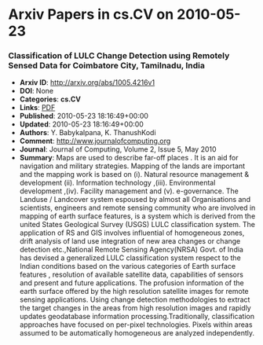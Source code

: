 # Arxiv Papers in cs.CV on 2010-05-23
### Classification of LULC Change Detection using Remotely Sensed Data for Coimbatore City, Tamilnadu, India
- **Arxiv ID**: http://arxiv.org/abs/1005.4216v1
- **DOI**: None
- **Categories**: **cs.CV**
- **Links**: [PDF](http://arxiv.org/pdf/1005.4216v1)
- **Published**: 2010-05-23 18:16:49+00:00
- **Updated**: 2010-05-23 18:16:49+00:00
- **Authors**: Y. Babykalpana, K. ThanushKodi
- **Comment**: http://www.journalofcomputing.org
- **Journal**: Journal of Computing, Volume 2, Issue 5, May 2010
- **Summary**: Maps are used to describe far-off places . It is an aid for navigation and military strategies. Mapping of the lands are important and the mapping work is based on (i). Natural resource management & development (ii). Information technology ,(iii). Environmental development ,(iv). Facility management and (v). e-governance. The Landuse / Landcover system espoused by almost all Organisations and scientists, engineers and remote sensing community who are involved in mapping of earth surface features, is a system which is derived from the united States Geological Survey (USGS) LULC classification system. The application of RS and GIS involves influential of homogeneous zones, drift analysis of land use integration of new area changes or change detection etc.,National Remote Sensing Agency(NRSA) Govt. of India has devised a generalized LULC classification system respect to the Indian conditions based on the various categories of Earth surface features , resolution of available satellite data, capabilities of sensors and present and future applications. The profusion information of the earth surface offered by the high resolution satellite images for remote sensing applications. Using change detection methodologies to extract the target changes in the areas from high resolution images and rapidly updates geodatabase information processing.Traditionally, classification approaches have focused on per-pixel technologies. Pixels within areas assumed to be automatically homogeneous are analyzed independently.



